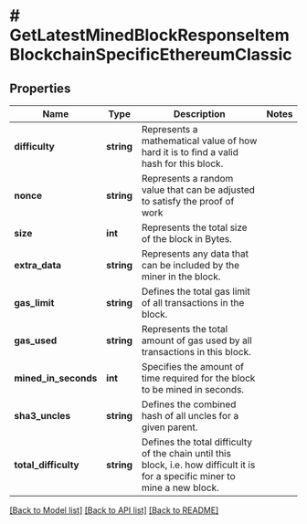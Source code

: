# # GetLatestMinedBlockResponseItemBlockchainSpecificEthereumClassic

## Properties

Name | Type | Description | Notes
------------ | ------------- | ------------- | -------------
**difficulty** | **string** | Represents a mathematical value of how hard it is to find a valid hash for this block. |
**nonce** | **string** | Represents a random value that can be adjusted to satisfy the proof of work |
**size** | **int** | Represents the total size of the block in Bytes. |
**extra_data** | **string** | Represents any data that can be included by the miner in the block. |
**gas_limit** | **string** | Defines the total gas limit of all transactions in the block. |
**gas_used** | **string** | Represents the total amount of gas used by all transactions in this block. |
**mined_in_seconds** | **int** | Specifies the amount of time required for the block to be mined in seconds. |
**sha3_uncles** | **string** | Defines the combined hash of all uncles for a given parent. |
**total_difficulty** | **string** | Defines the total difficulty of the chain until this block, i.e. how difficult it is for a specific miner to mine a new block. |

[[Back to Model list]](../../README.md#models) [[Back to API list]](../../README.md#endpoints) [[Back to README]](../../README.md)
